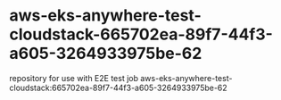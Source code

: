 # aws-eks-anywhere-test-cloudstack-665702ea-89f7-44f3-a605-3264933975be-62
repository for use with E2E test job aws-eks-anywhere-test-cloudstack:665702ea-89f7-44f3-a605-3264933975be-62
